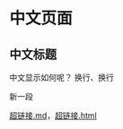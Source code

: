 # 中文页面

## 中文标题

中文显示如何呢？
换行、换行

新一段

[超链接.md][index-en-md]，[超链接.html][index-en-html]

[index-en-md]: index.md
[index-en-html]: index.html
